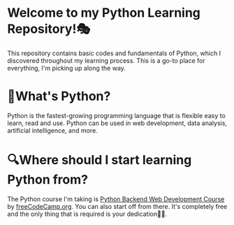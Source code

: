 # Welcome to my Python Learning Repository!🎭
This repository contains basic codes and fundamentals of Python, which I discovered throughout my learning process. This is a go-to place for everything, I'm picking up along the way.

# 🐍What's Python?
Python is the fastest-growing programming language that is flexible easy to learn, read and use. Python can be used in web development, data analysis, artificial intelligence, and more.

# 🔍Where should I start learning Python from?
The Python course I'm taking is [Python Backend Web Development Course](https://www.youtube.com/watch?v=jBzwzrDvZ18) by [freeCodeCamp.org](https://www.youtube.com/@freecodecamp). You can also start off from there. It's completely free and the only thing that is required is your dedication💪🏿.
